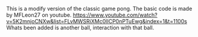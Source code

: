 This is a modify version of the classic game pong.
The basic code is made by MFLeon27 on youtube. https://www.youtube.com/watch?v=5K2mnjoCNXw&list=FLvMWSRiXMc0lICP0nPTuEwg&index=1&t=1100s
Whats been added is another ball, interaction with that ball.
